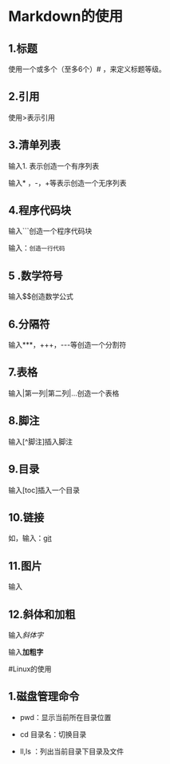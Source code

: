 # Markdown的使用
## 1.标题
使用一个或多个（至多6个）# ，来定义标题等级。
## 2.引用
使用>表示引用
## 3.清单列表
输入1. 表示创造一个有序列表

输入* ，-，+等表示创造一个无序列表
## 4.程序代码块
输入```创造一个程序代码块

输入：`创造一行代码`
## 5 .数学符号
输入$$创造数学公式
## 6.分隔符
输入***，+++，---等创造一个分割符
## 7.表格
输入|第一列|第二列|...创造一个表格
## 8.脚注
输入[^脚注]插入脚注
## 9.目录
输入[toc]插入一个目录
## 10.链接
如，输入[]()：[git](https://github.com/)
## 11.图片
输入![]()
## 12.斜体和加粗
输入*斜体字*

输入**加粗字**


#Linux的使用
## 1.磁盘管理命令
+ pwd：显示当前所在目录位置

+ cd 目录名：切换目录

+ ll,ls ：列出当前目录下目录及文件
